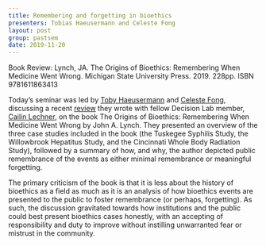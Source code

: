 ```yaml
---
title: Remembering and forgetting in bioethics
presenters: Tobias Haeusermann and Celeste Fong
layout: post
group: pastsem
date: 2019-11-20
---
```

Book Review: Lynch, JA. The Origins of Bioethics: Remembering When Medicine Went Wrong. Michigan State University Press. 2019. 228pp. ISBN 9781611863413

Today’s seminar was led by [Toby Haeusermann](/team/index.html#Tobias-Haeusermann) 
and [Celeste Fong](/team/index.html#Celeste-Fong), discussing a recent 
[review](/papers/index.html#Book-Review:-Lynch,-JA-The-Origins-of-Bioethics:-Remembering-When-Medicine-Went-Wrong-Michigan-State-University-Press-2019-228pp-ISBN-9781611863413) 
they wrote with fellow Decision Lab member, 
[Cailin Lechner](/team/index.html#Cailin-Lechner), on the book The Origins of 
Bioethics: Remembering When Medicine Went Wrong by John A. Lynch. They presented 
an overview of the three case studies included in the book (the Tuskegee 
Syphilis Study, the Willowbrook Hepatitus Study, and the Cincinnati Whole 
Body Radiation Study), followed by a summary of how, and why, the author 
depicted public remembrance of the events as either minimal 
remembrance or meaningful forgetting. 

The primary criticism of the book is that it is less about the history of bioethics as a field as much as it is an analysis of how 
bioethics events are presented to the public to foster remembrance (or perhaps, forgetting). As such, the discussion gravitated towards 
how institutions and the public could best present bioethics cases honestly, with an accepting of responsibility and duty to improve 
without instilling unwarranted fear or mistrust in the community. 
